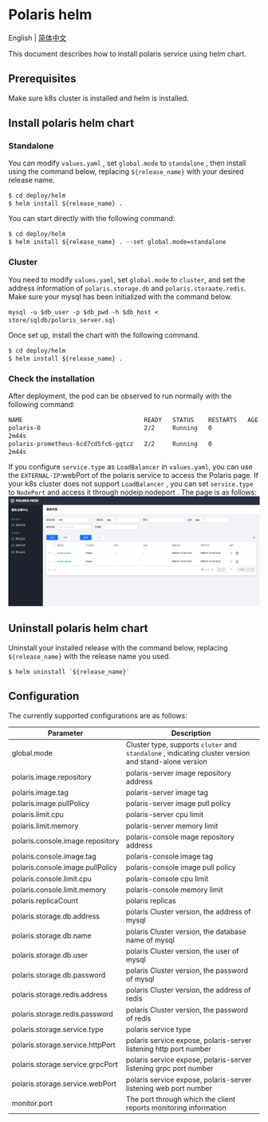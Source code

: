 # Polaris helm

English | [简体中文](./README-zh.md)

This document describes how to install polaris service using helm chart.

## Prerequisites

Make sure k8s cluster is installed and helm is installed.

## Install polaris helm chart

### Standalone

You can modify `values.yaml` , set `global.mode` to `standalone` , then install using the command below,
replacing `${release_name}` with your desired release name.

```shell
$ cd deploy/helm
$ helm install ${release_name} . 
```

You can start directly with the following command:

```shell
$ cd deploy/helm
$ helm install ${release_name} . --set global.mode=standalone
```

### Cluster

You need to modify `values.yaml`, set `global.mode` to `cluster`, and set the address information
of `polaris.storage.db` and `polaris.storaate.redis`. Make sure your mysql has been initialized with the command below.

```shell
mysql -u $db_user -p $db_pwd -h $db_host < store/sqldb/polaris_server.sql
```

Once set up, install the chart with the following command.

```shell
$ cd deploy/helm
$ helm install ${release_name} . 
```

### Check the installation

After deployment, the pod can be observed to run normally with the following command:

```shell
NAME                                  READY   STATUS    RESTARTS   AGE
polaris-0                             2/2     Running   0          2m44s
polaris-prometheus-6cd7cd5fc6-gqtcz   2/2     Running   0          2m44s
```

If you configure `service.type` as `LoadBalancer` in `values.yaml`, you can use the `EXTERNAL-IP`:webPort of the polaris
service to access the Polaris page. If your k8s cluster does not support `LoadBalancer` , you can set `service.type`
to `NodePort` and access it through nodeip:nodeport . The page is as follows:
![img](./images/polaris.png)

## Uninstall polaris helm chart

Uninstall your installed release with the command below, replacing `${release_name}` with the release name you used.

```shell
$ helm uninstall `${release_name}`
```

## Configuration

The currently supported configurations are as follows:

| Parameter                            | Description                              |
|--------------------------------------|--------------------------------------|
|global.mode                           | Cluster type, supports `cluter` and `standalone` , indicating cluster version and stand-alone version|
|polaris.image.repository              | polaris-server image repository address|
|polaris.image.tag                     | polaris-server image tag|
|polaris.image.pullPolicy              | polaris-server image pull policy|
|polaris.limit.cpu                     | polaris-server cpu limit|
|polaris.limit.memory                  | polaris-server memory limit|
|polaris.console.image.repository      | polaris-console mage repository address|
|polaris.console.image.tag             | polaris-console image tag|
|polaris.console.image.pullPolicy      | polaris-console image pull policy|
|polaris.console.limit.cpu             | polaris-console cpu limit|
|polaris.console.limit.memory          | polaris-console memory limit|
|polaris.replicaCount                  | polaris replicas|
|polaris.storage.db.address            | polaris Cluster version, the address of mysql|
|polaris.storage.db.name               | polaris Cluster version, the database name of mysql|
|polaris.storage.db.user               | polaris Cluster version, the user of mysql|
|polaris.storage.db.password           | polaris Cluster version, the password of mysql|
|polaris.storage.redis.address         | polaris Cluster version, the address of redis|
|polaris.storage.redis.password        | polaris Cluster version, the password of redis|
|polaris.storage.service.type          | polaris service type|
|polaris.storage.service.httpPort      | polaris service expose, polaris-server listening http port number|
|polaris.storage.service.grpcPort      | polaris service expose, polaris-server listening grpc port number|
|polaris.storage.service.webPort       | polaris service expose, polaris-server listening web  port number|
|monitor.port                          | The port through which the client reports monitoring information|